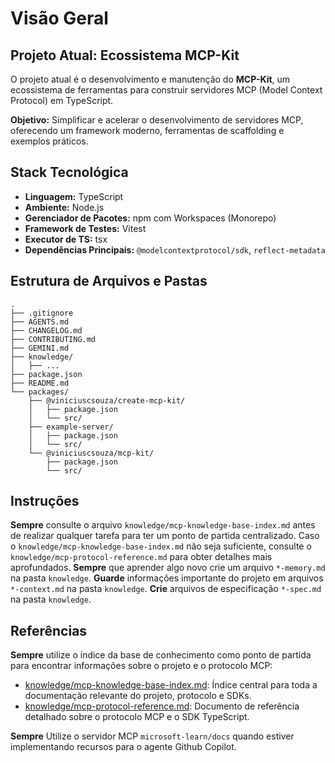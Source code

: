 # Visão Geral

## Projeto Atual: Ecossistema MCP-Kit

O projeto atual é o desenvolvimento e manutenção do **MCP-Kit**, um ecossistema de ferramentas para construir servidores MCP (Model Context Protocol) em TypeScript.

**Objetivo:** Simplificar e acelerar o desenvolvimento de servidores MCP, oferecendo um framework moderno, ferramentas de scaffolding e exemplos práticos.

## Stack Tecnológica

- **Linguagem:** TypeScript
- **Ambiente:** Node.js
- **Gerenciador de Pacotes:** npm com Workspaces (Monorepo)
- **Framework de Testes:** Vitest
- **Executor de TS:** tsx
- **Dependências Principais:** `@modelcontextprotocol/sdk`, `reflect-metadata`

## Estrutura de Arquivos e Pastas

```
.
├── .gitignore
├── AGENTS.md
├── CHANGELOG.md
├── CONTRIBUTING.md
├── GEMINI.md
├── knowledge/
│   ├── ...
├── package.json
├── README.md
└── packages/
    ├── @viniciuscsouza/create-mcp-kit/
    │   ├── package.json
    │   └── src/
    ├── example-server/
    │   ├── package.json
    │   └── src/
    └── @viniciuscsouza/mcp-kit/
        ├── package.json
        └── src/
```

## Instruções

**Sempre** consulte o arquivo `knowledge/mcp-knowledge-base-index.md` antes de realizar qualquer tarefa para ter um ponto de partida centralizado.
Caso o `knowledge/mcp-knowledge-base-index.md` não seja suficiente, consulte o `knowledge/mcp-protocol-reference.md` para obter detalhes mais aprofundados.
**Sempre** que aprender algo novo crie um arquivo `*-memory.md` na pasta `knowledge`.
**Guarde** informações importante do projeto em arquivos `*-context.md` na pasta `knowledge`.
**Crie** arquivos de especificação `*-spec.md` na pasta `knowledge`.

## Referências
**Sempre** utilize o índice da base de conhecimento como ponto de partida para encontrar informações sobre o projeto e o protocolo MCP:

- [knowledge/mcp-knowledge-base-index.md](knowledge/mcp-knowledge-base-index.md): Índice central para toda a documentação relevante do projeto, protocolo e SDKs.
- [knowledge/mcp-protocol-reference.md](knowledge/mcp-protocol-reference.md): Documento de referência detalhado sobre o protocolo MCP e o SDK TypeScript.

**Sempre** Utilize o servidor MCP `microsoft-learn/docs` quando estiver implementando recursos para o agente Github Copilot.
